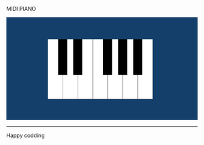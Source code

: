 
  
MIDI PIANO

![Alt text](<Screenshot 2024-01-07 130135.png>)

------------------------------
Happy codding





